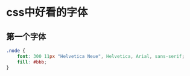 # css中好看的字体

## 第一个字体

```css
.node {
    font: 300 11px "Helvetica Neue", Helvetica, Arial, sans-serif;
    fill: #bbb;
}
```